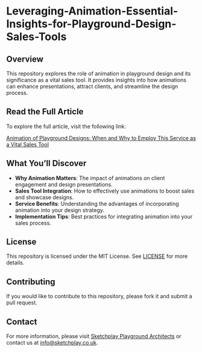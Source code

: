 # Leveraging-Animation-Essential-Insights-for-Playground-Design-Sales-Tools

## Overview

This repository explores the role of animation in playground design and its significance as a vital sales tool. It provides insights into how animations can enhance presentations, attract clients, and streamline the design process.

## Read the Full Article

To explore the full article, visit the following link:

[Animation of Playground Designs: When and Why to Employ This Service as a Vital Sales Tool](https://www.sketchplay.co.uk/post/animation-of-playground-designs-when-and-why-to-employ-this-service-as-a-vital-sales-tool)

## What You’ll Discover

- **Why Animation Matters**: The impact of animations on client engagement and design presentations.
- **Sales Tool Integration**: How to effectively use animations to boost sales and showcase designs.
- **Service Benefits**: Understanding the advantages of incorporating animation into your design strategy.
- **Implementation Tips**: Best practices for integrating animation into your sales process.

## License

This repository is licensed under the MIT License. See [LICENSE](LICENSE) for more details.

## Contributing

If you would like to contribute to this repository, please fork it and submit a pull request.

## Contact

For more information, please visit [Sketchplay Playground Architects](https://www.sketchplay.co.uk) or contact us at info@sketchplay.co.uk.

